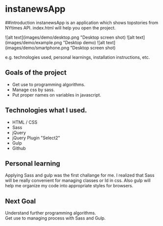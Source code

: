 # instanewsApp

##introduction
instanewsApp is an application which shows topstories from NYtimes API.
index.html will help you open the project.

![alt text](images/demo/desktop.png "Desktop screen shot)
![alt text](images/demo/example.png "Desktop demo)
![alt text](images/demo/smartphone.png "Desktop screen shot)

e.g. technologies used, personal learnings, installation instructions, etc.


## Goals of the project
- Get use to programming algorithms.
- Manage css by sass.
- Put proper names on variables in javascript.

## Technologies what I used.
- HTML / CSS
- Sass
- jQuery
- jQuery Plugin "Select2"
- Gulp
- Github

## Personal learning
Applying Sass and gulp was the first challange for me. I realized that Sass will be really convenient for managing classes or Id in css. Also gulp will help me organize my code into appropriate styles for browsers.

## Next Goal
Understand further programming algorithms.  
Get use to managing process with Sass and Gulp.
    
